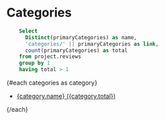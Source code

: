 # Categories

```sql categories
    Select 
      Distinct(primaryCategories) as name,
      'categories/' || primaryCategories as link,
      count(primaryCategories) as total
    from project.reviews
    group by 1
    having total > 1
```

{#each categories as category}

- [{category.name} ({category.total})](/categories/{category.name})

{/each}